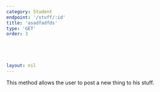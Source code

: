 ```yaml
---
category: Student
endpoint: '/stuff/:id'
title: 'asadfadfds'
type: 'GET'
order: 3





layout: nil
---
```



This method allows the user to post a new thing to his stuff.

